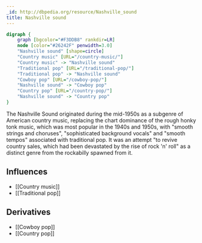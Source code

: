 ```yaml
---
_id: http://dbpedia.org/resource/Nashville_sound
title: Nashville sound
---
```


```dot
digraph {
	graph [bgcolor="#F3DDB8" rankdir=LR]
	node [color="#26242F" penwidth=3.0]
	"Nashville sound" [shape=circle]
	"Country music" [URL="/country-music/"]
	"Country music" -> "Nashville sound"
	"Traditional pop" [URL="/traditional-pop/"]
	"Traditional pop" -> "Nashville sound"
	"Cowboy pop" [URL="/cowboy-pop/"]
	"Nashville sound" -> "Cowboy pop"
	"Country pop" [URL="/country-pop/"]
	"Nashville sound" -> "Country pop"
}
```

The Nashville Sound originated during the mid-1950s as a subgenre of American country music, replacing the chart dominance of the rough honky tonk music, which was most popular in the 1940s and 1950s, with "smooth strings and choruses", "sophisticated background vocals" and "smooth tempos" associated with traditional pop. It was an attempt "to revive country sales, which had been devastated by the rise of rock 'n' roll" as a distinct genre from the rockabilly spawned from it.

## Influences

- [[Country music]]
- [[Traditional pop]]

## Derivatives

- [[Cowboy pop]]
- [[Country pop]]
